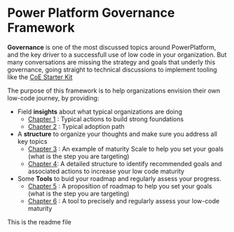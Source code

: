 # Power Platform Governance Framework


**Governance** is one of the most discussed topics around PowerPlatform, and the key driver to a successfull use of low code in your organization.
But many conversations are missing the strategy and goals that underly this governance, going straight to technical discussions to implement tooling like the [CoE Starter Kit](https://github.com/microsoft/powerapps-tools/tree/master/Administration/CoEStarterKit)

The purpose of this framework is to help organizations envision their own low-code journey, by providing:

* Field **insights** about what typical organizations are doing
  * [Chapter 1](docs/Foundations.md) : Typical actions to build strong foundations
  * [Chapter 2](docs/AdoptionPath.md) : Typical adoption path
* A **structure** to organize your thoughts and make sure you address all key topics
  * [Chapter 3](docs/MaturityScale.md) : An example of maturity Scale to help you set your goals (what is the step you are targeting)
  * [Chapter 4](docs/PilarsOfSuccess.md): A detailed structure to identify recommended goals and associated actions to increase your low code maturity
* Some **Tools** to buid your roadmap and regularly assess your progress.
  * [Chapter 5](docs/BuidYourRoadmap.md) : A proposition of roadmap to help you set your goals (what is the step you are targeting)
  * [Chapter 6](docs/VelocityIndex.md) : A tool to precisely and regularly assess your low-code maturity

This is the readme file
